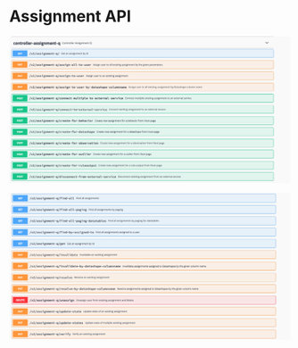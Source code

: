 # Assignment API

![](<../.gitbook/assets/image (44).png>)

![](<../.gitbook/assets/image (47).png>)
